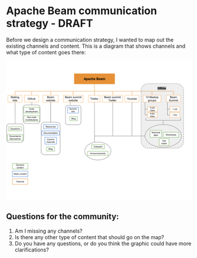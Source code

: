 # Apache Beam communication strategy - DRAFT

Before we design a communication strategy, I wanted to map out the existing channels and content. 
This is a diagram that shows channels and what type of content goes there: 

![Beam online content map](/comms-map.svg)

## Questions for the community:
1. Am I missing any channels?
1. Is there any other type of content that should go on the map?
1. Do you have any questions, or do you think the graphic could have more clarifications?

